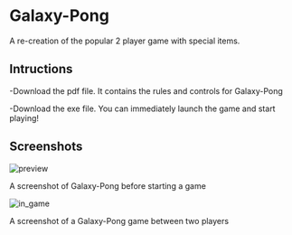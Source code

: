 # Galaxy-Pong
A re-creation of the popular 2 player game with special items.

Intructions
--------------------
-Download the pdf file. It contains the rules and controls for Galaxy-Pong

-Download the exe file. You can immediately launch the game and start playing!

Screenshots
--------------------------
![preview](https://cloud.githubusercontent.com/assets/7546276/8665213/40031ede-2996-11e5-9bb9-1e627027d658.PNG)

A screenshot of Galaxy-Pong before starting a game

![in_game](https://cloud.githubusercontent.com/assets/7546276/8665211/3aac0892-2996-11e5-8dfa-09979e4d42c7.PNG)

A screenshot of a Galaxy-Pong game between two players
